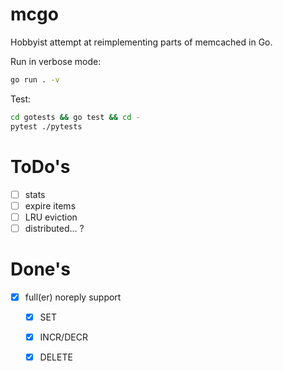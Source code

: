 # mcgo

Hobbyist attempt at reimplementing parts of memcached in Go.


Run in verbose mode:

```sh
go run . -v
```

Test:
```sh
cd gotests && go test && cd -
pytest ./pytests
```

# ToDo's

- [ ] stats
- [ ] expire items
- [ ] LRU eviction
- [ ] distributed... ?

# Done's

- [x] full(er) noreply support
    - [x] SET
    - [x] INCR/DECR
    - [x] DELETE
    